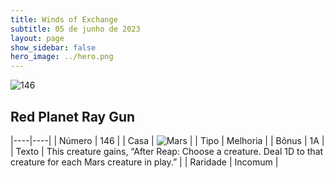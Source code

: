```yaml
---
title: Winds of Exchange
subtitle: 05 de junho de 2023
layout: page
show_sidebar: false
hero_image: ../hero.png
---
```


![146](https://mastervault-storage-prod.s3.amazonaws.com/media/card_front/en/600_146_a9567a7a29cf_en.png)


## Red Planet Ray Gun

|----|----|
| Número | 146 |
| Casa | ![Mars](https://archonarcana.com/images/thumb/d/de/Mars.png/22px-Mars.png "Marte") |
| Tipo | Melhoria |
| Bônus | 1A |
| Texto | This creature gains, “After Reap: Choose a creature. Deal 1D to that creature for each Mars creature in play.” |
| Raridade | Incomum |
